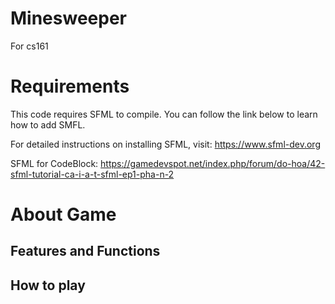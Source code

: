 # Minesweeper
For cs161
# Requirements
This code requires SFML to compile. You can follow the link below to learn how to add SMFL.

For detailed instructions on installing SFML, visit: https://www.sfml-dev.org

SFML for CodeBlock: https://gamedevspot.net/index.php/forum/do-hoa/42-sfml-tutorial-ca-i-a-t-sfml-ep1-pha-n-2
# About Game
## Features and Functions

## How to play
